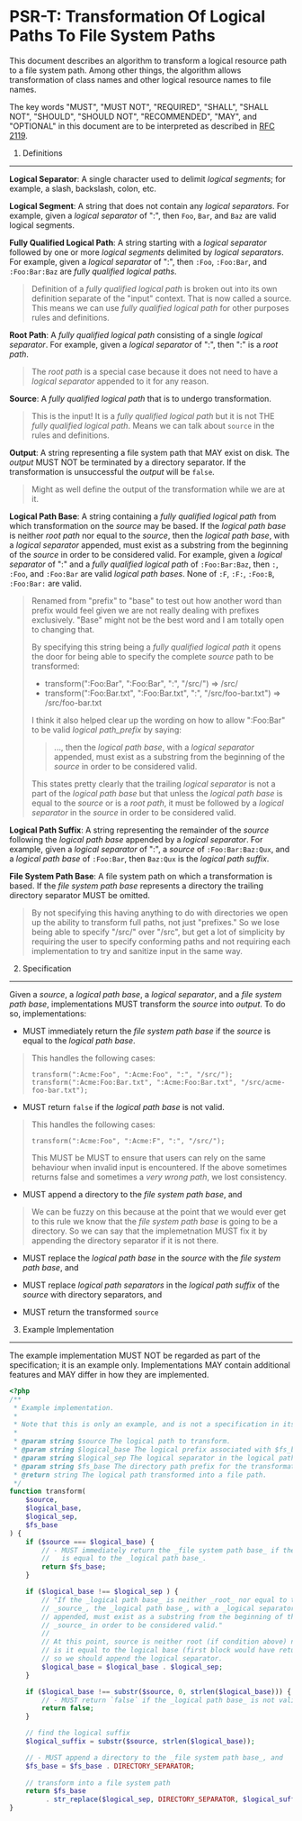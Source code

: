 PSR-T: Transformation Of Logical Paths To File System Paths
===========================================================

This document describes an algorithm to transform a logical resource path to a
file system path. Among other things, the algorithm allows transformation of
class names and other logical resource names to file names.

The key words "MUST", "MUST NOT", "REQUIRED", "SHALL", "SHALL NOT", "SHOULD",
"SHOULD NOT", "RECOMMENDED", "MAY", and "OPTIONAL" in this document are to be
interpreted as described in [RFC 2119](http://tools.ietf.org/html/rfc2119).


1. Definitions
--------------

**Logical Separator**: A single character used to delimit _logical segments_;
for example, a slash, backslash, colon, etc.

**Logical Segment**: A string that does not contain any _logical separators_.
For example, given a _logical separator_ of ":", then `Foo`, `Bar`, and `Baz`
are valid logical segments.

**Fully Qualified Logical Path**: A string starting with a _logical separator_
followed by one or more _logical segments_ delimited by _logical separators_.
For example, given a _logical separator_ of ":", then `:Foo`, `:Foo:Bar`, and
`:Foo:Bar:Baz` are _fully qualified logical paths_.

> Definition of a _fully qualified logical path_ is broken out into its own
> definition separate of the "input" context. That is now called a source.
> This means we can use _fully qualified logical path_ for other purposes
> rules and definitions.

**Root Path**: A _fully qualified logical path_ consisting of a single _logical
separator_. For example, given a _logical separator_ of ":", then ":" is a
_root path_.

> The _root path_ is a special case because it does not need to have a
> _logical separator_ appended to it for any reason.

**Source**: A _fully qualified logical path_ that is to undergo transformation.

> This is the input! It is a _fully qualified logical path_ but it is not THE
> _fully qualified logical path_. Means we can talk about `source` in the
> rules and definitions.

**Output**: A string representing a file system path that MAY exist on disk.
The _output_ MUST NOT be terminated by a directory separator. If the
transformation is unsuccessful the _output_ will be `false`.

> Might as well define the output of the transformation while we are at it.

**Logical Path Base**: A string containing a _fully qualified logical path_ from
which transformation on the _source_ may be based. If the _logical path base_ is
neither _root path_ nor equal to the _source_, then the _logical path base_,
with a _logical separator_ appended, must exist as a substring from the
beginning of the _source_ in order to be considered valid. For example, given a
_logical separator_ of ":" and a _fully qualified logical path_ of
`:Foo:Bar:Baz`, then `:`, `:Foo`, and `:Foo:Bar` are valid _logical path bases_.
None of `:F`, `:F:`, `:Foo:B`, `:Foo:Bar:` are valid.

> Renamed from "prefix" to "base" to test out how another word than prefix would
> feel given we are not really dealing with prefixes exclusively. "Base" might
> not be the best word and I am totally open to changing that.
>
> By specifying this string being a _fully qualified logical path_ it opens the
> door for being able to specify the complete _source_ path to be transformed:
>
>   - transform(":Foo:Bar", ":Foo:Bar", ":", "/src/") => /src/
>   - transform(":Foo:Bar.txt", ":Foo:Bar.txt", ":", "/src/foo-bar.txt") => /src/foo-bar.txt
>
> I think it also helped clear up the wording on how to allow ":Foo:Bar" to be
> valid _logical path_prefix_ by saying:
>
> > ..., then the _logical path base_, with a _logical separator_ appended,
> > must exist as a substring from the beginning of the _source_ in order to
> > be considered valid.
>
> This states pretty clearly that the trailing _logical separator_ is not a
> part of the _logical path base_ but that unless the _logical path base_ is
> equal to the _source_ or is a _root path_, it must be followed by a _logical
> separator_ in the _source_ in order to be considered valid.

**Logical Path Suffix**: A string representing the remainder of the _source_
following the _logical path base_ appended by a _logical separator_. For
example, given a _logical separator_ of ":", a _source_ of `:Foo:Bar:Baz:Qux`,
and a _logical path base_ of `:Foo:Bar`, then `Baz:Qux` is the _logical path
suffix_.

**File System Path Base**: A file system path on which a transformation is
based. If the _file system path base_ represents a directory the trailing
directory separator MUST be omitted.

> By not specifying this having anything to do with directories we open up
> the ability to transform full paths, not just "prefixes." So we lose being
> able to specify "/src/" over "/src", but get a lot of simplicity by requiring
> the user to specify conforming paths and not requiring each implementation
> to try and sanitize input in the same way.


2. Specification
----------------

Given a _source_, a _logical path base_, a _logical separator_, and a _file
system path base_, implementations MUST transform the _source_ into _output_.
To do so, implementations:

- MUST immediately return the _file system path base_ if the _source_ is equal
  to the _logical path base_.

> This handles the following cases:
>
>     transform(":Acme:Foo", ":Acme:Foo", ":", "/src/");
>     transform(":Acme:Foo:Bar.txt", ":Acme:Foo:Bar.txt", "/src/acme-foo-bar.txt");

- MUST return `false` if the _logical path base_ is not valid.

> This handles the following cases:
>
>     transform(":Acme:Foo", ":Acme:F", ":", "/src/");
>
> This MUST be MUST to ensure that users can rely on the same behaviour when
> invalid input is encountered. If the above sometimes returns false and
> sometimes a *very wrong path*, we lost consistency.

- MUST append a directory to the _file system path base_, and

> We can be fuzzy on this because at the point that we would ever get to this
> rule we know that the _file system path base_ is going to be a directory.
> So we can say that the implemetnation MUST fix it by appending the directory
> separator if it is not there.

- MUST replace the _logical path base_ in the _source_ with the _file system
  path base_, and

- MUST replace _logical path separators_ in the _logical path suffix_ of the
  _source_ with directory separators, and

- MUST return the transformed `source`


3. Example Implementation
-------------------------

The example implementation MUST NOT be regarded as part of the specification;
it is an example only. Implementations MAY contain additional features and MAY
differ in how they are implemented.

```php
<?php
/**
 * Example implementation.
 * 
 * Note that this is only an example, and is not a specification in itself.
 * 
 * @param string $source The logical path to transform.
 * @param string $logical_base The logical prefix associated with $fs_base.
 * @param string $logical_sep The logical separator in the logical path.
 * @param string $fs_base The directory path prefix for the transformation.
 * @return string The logical path transformed into a file path.
 */
function transform(
    $source,
    $logical_base,
    $logical_sep,
    $fs_base
) {
    if ($source === $logical_base) {
        // - MUST immediately return the _file system path base_ if the _source_
        //   is equal to the _logical path base_.
        return $fs_base;
    }

    if ($logical_base !== $logical_sep ) {
        // "If the _logical path base_ is neither _root_ nor equal to the
        // _source_, the _logical path base_, with a _logical separator_
        // appended, must exist as a substring from the beginning of the
        // _source_ in order to be considered valid."
        //
        // At this point, source is neither root (if condition above) nor
        // is it equal to the logical base (first block would have returned)
        // so we should append the logical separator.
        $logical_base = $logical_base . $logical_sep;
    }

    if ($logical_base !== substr($source, 0, strlen($logical_base))) {
        // - MUST return `false` if the _logical path base_ is not valid.
        return false;
    }

    // find the logical suffix
    $logical_suffix = substr($source, strlen($logical_base));

    // - MUST append a directory to the _file system path base_, and
    $fs_base = $fs_base . DIRECTORY_SEPARATOR;
    
    // transform into a file system path
    return $fs_base
         . str_replace($logical_sep, DIRECTORY_SEPARATOR, $logical_suffix);
}
```
